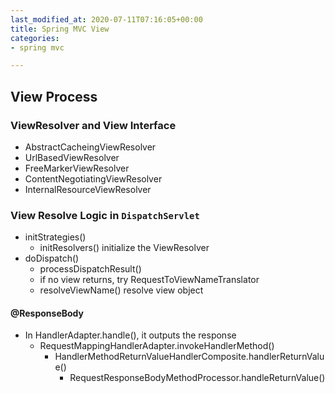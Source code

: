 ```yaml
---
last_modified_at: 2020-07-11T07:16:05+00:00
title: Spring MVC View
categories:
- spring mvc

---
```

## View Process

### ViewResolver and View Interface

* AbstractCacheingViewResolver
* UrlBasedViewResolver
* FreeMarkerViewResolver
* ContentNegotiatingViewResolver
* InternalResourceViewResolver

### View Resolve Logic in `DispatchServlet`

* initStrategies()
  * initResolvers() initialize the ViewResolver
* doDispatch()
  * processDispatchResult()
  * if no view returns, try RequestToViewNameTranslator
  * resolveViewName() resolve view object

#### @ResponseBody

* In HandlerAdapter.handle(), it outputs the response
  * RequestMappingHandlerAdapter.invokeHandlerMethod()
    * HandlerMethodReturnValueHandlerComposite.handlerReturnValue()
      * RequestResponseBodyMethodProcessor.handleReturnValue()